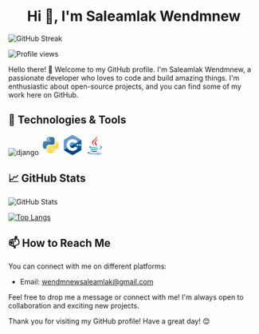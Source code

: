 <h1 align="center">Hi 👋, I'm Saleamlak Wendmnew </h1> 


![GitHub Streak](https://github-readme-streak-stats.herokuapp.com/?user=saleamlakw&)

![Profile views](https://komarev.com/ghpvc/?username=saleamlakw&label=Profile%20views&color=0e75b6&style=flat)

Hello there! 👋 Welcome to my GitHub profile. I'm Saleamlak Wendmnew, a passionate developer who loves to code and build amazing things. I'm enthusiastic about open-source projects, and you can find some of my work here on GitHub.

## 🔧 Technologies & Tools

<p>   

<img src="https://static.djangoproject.com/img/logos/django-logo-negative.svg" alt="django" width="40" height="40">
 
<img src="https://raw.githubusercontent.com/devicons/devicon/master/icons/python/python-original.svg" alt="python" width="40" height="40">
<img src="https://raw.githubusercontent.com/devicons/devicon/master/icons/cplusplus/cplusplus-original.svg" alt="cplusplus" alt="selenium" width="40" height="40">
<img src="https://raw.githubusercontent.com/devicons/devicon/master/icons/java/java-original.svg" alt="cplusplus" alt="selenium" width="40" height="40">
</p>

## 📈 GitHub Stats

![GitHub Stats](https://github-readme-stats.vercel.app/api?username=saleamlakw&show_icons=true&theme=radical)


[![Top Langs](https://github-readme-stats.vercel.app/api/top-langs/?username=saleamlakw&layout=compact&theme=radical)](https://github.com/anuraghazra/github-readme-stats)

## 📫 How to Reach Me

You can connect with me on different platforms:

- Email: <wendmnewsaleamlak@gmail.com>

Feel free to drop me a message or connect with me! I'm always open to collaboration and exciting new projects.

Thank you for visiting my GitHub profile! Have a great day! 😊
